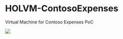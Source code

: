 # HOLVM-ContosoExpenses
Virtual Machine for Contoso Expenses PoC 

<a href="https://azuredeploy.net/?repository=https://github.com/t1agob/HOLVM-ContosoExpenses" target="_blank">
    <img src="http://azuredeploy.net/deploybutton.png"/>
</a>
